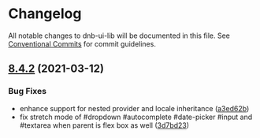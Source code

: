 # Changelog

All notable changes to dnb-ui-lib will be documented in this file. See
[Conventional Commits](https://conventionalcommits.org) for commit guidelines.

## [8.4.2](https://github.com/dnbexperience/eufemia/compare/v8.4.1...v8.4.2) (2021-03-12)


### Bug Fixes

* enhance support for nested provider and locale inheritance ([a3ed62b](https://github.com/dnbexperience/eufemia/commit/a3ed62b907a7b0760d46c740db21a8439f7b1738))
* fix stretch mode of #dropdown #autocomplete #date-picker #input and #textarea when parent is flex box as well ([3d7bd23](https://github.com/dnbexperience/eufemia/commit/3d7bd232ea05baa4773d7ace055b2ceaeff0d2d5))
